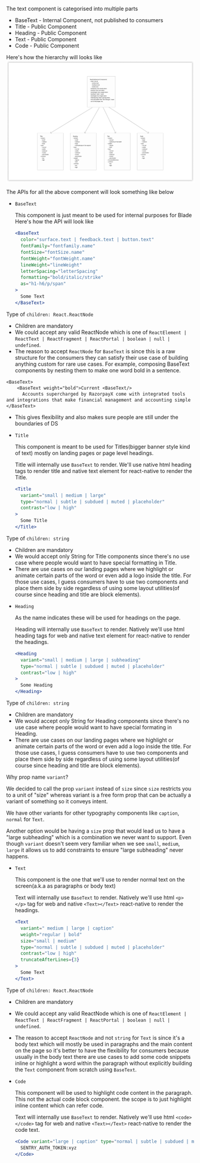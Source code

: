 The text component is categorised into multiple parts

- BaseText - Internal Component, not published to consumers
- Title - Public Component
- Heading - Public Component
- Text - Public Component
- Code - Public Component

Here's how the hierarchy will looks like
![Component Breakdown](./component-breakdown.png)

The APIs for all the above component will look something like below

- `BaseText`

  This component is just meant to be used for internal purposes for Blade
  Here's how the API will look like

  ```jsx
  <BaseText
    color="surface.text | feedback.text | button.text"
    fontFamily="fontfamily.name"
    fontSize="fontSize.name"
    fontWeight="fontWeight.name"
    lineWeight="lineWeight"
    letterSpacing="letterSpacing"
    formatting="bold/italic/strike"
    as="h1-h6/p/span"
  >
    Some Text
  </BaseText>
  ```

Type of `children: React.ReactNode`

- Children are mandatory
- We could accept any valid ReactNode which is one of `ReactElement | ReactText | ReactFragment | ReactPortal | boolean | null | undefined`.
- The reason to accept `ReactNode` for `BaseText` is since this is a raw structure for the consumers they can satisfy their use case of building anything custom for rare use cases. For example, composing BaseText components by nesting them to make one word bold in a sentence.

```
<BaseText>
	<BaseText weight="bold">Current <BaseText/>
	  Accounts supercharged by RazorpayX come with integrated tools and integrations that make financial management and accounting simple
</BaseText>
```

- This gives flexibility and also makes sure people are still under the boundaries of DS

* `Title`

  This component is meant to be used for Titles(bigger banner style kind of text) mostly on landing pages or page level headings.

  Title will internally use `BaseText` to render. We'll use native html heading tags to render title and native text element for react-native to render the Title.

  ```jsx
  <Title
    variant="small | medium | large"
    type="normal | subtle | subdued | muted | placeholder"
    contrast="low | high"
  >
    Some Title
  </Title>
  ```

Type of `children: string`

- Children are mandatory
- We would accept only String for Title components since there's no use case where people would want to have special formatting in Title.
- There are use cases on our landing pages where we highlight or animate certain parts of the word or even add a logo inside the title. For those use cases, I guess consumers have to use two components and place them side by side regardless of using some layout utilities(of course since heading and title are block elements).

* `Heading`

  As the name indicates these will be used for headings on the page.

  Heading will internally use `BaseText` to render. Natively we'll use html heading tags for web and native text element for react-native to render the headings.

  ```jsx
  <Heading
    variant="small | medium | large | subheading"
    type="normal | subtle | subdued | muted | placeholder"
    contrast="low | high"
  >
    Some Heading
  </Heading>
  ```

Type of `children: string`

- Children are mandatory
- We would accept only String for Heading components since there's no use case where people would want to have special formating in Heading.
- There are use cases on our landing pages where we highlight or animate certain parts of the word or even add a logo inside the title. For those use cases, I guess consumers have to use two components and place them side by side regardless of using some layout utilities(of course since heading and title are block elements).

Why prop name `variant`?

We decided to call the prop `variant` instead of `size` since `size` restricts you to a unit of "size" whereas variant is a free form prop that can be actually a variant of something so it conveys intent.

We have other variants for other typography components like `caption`, `normal` for `Text`.

Another option would be having a `size` prop that would lead us to have a "large subheading" which is a combination we never want to support. Even though `variant` doesn't seem very familiar when we see `small`, `medium`, `large` it allows us to add constraints to ensure "large subheading" never happens.

- `Text`

  This component is the one that we'll use to render normal text on the screen(a.k.a as paragraphs or body text)

  Text will internally use `BaseText` to render. Natively we'll use html `<p></p>` tag for web and native `<Text></Text>` react-native to render the headings.

  ```jsx
  <Text
    variant=" medium | large | caption"
    weight="regular | bold"
    size="small | medium"
    type="normal | subtle | subdued | muted | placeholder"
    contrast="low | high"
    truncateAfterLines={3}
  >
    Some Text
  </Text>
  ```

Type of `children: React.ReactNode`

- Children are mandatory
- We could accept any valid ReactNode which is one of `ReactElement | ReactText | ReactFragment | ReactPortal | boolean | null | undefined`.
- The reason to accept `ReactNode` and not `string` for `Text` is since it's a body text which will mostly be used in paragraphs and the main content on the page so it's better to have the flexibility for consumers because usually in the body text there are use cases to add some code snippets inline or highlight a word within the paragraph without explicitly building the `Text` component from scratch using `BaseText`.

- `Code`

  This component will be used to highlight code content in the paragraph. This not the actual code block component. the scope is to just highlight inline content which can refer code.

  Text will internally use `BaseText` to render. Natively we'll use html `<code></code>` tag for web and native `<Text></Text>` react-native to render the code text.

  ```jsx
  <Code variant="large | caption" type="normal | subtle | subdued | muted | placeholder">
    SENTRY_AUTH_TOKEN:xyz
  </Code>
  ```

